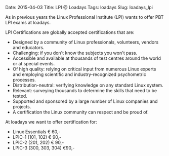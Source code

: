 Date: 2015-04-03
Title: LPI @ Loadays
Tags: loadays
Slug: loadays_lpi

As in previous years the Linux Professional Institute (LPI) wants
to offer PBT LPI exams at loadays.

LPI Certifications are globally accepted certifications that are:

- Designed by a community of Linux professionals, volunteers, vendors
  and educators.
- Challenging: if you don't know the subjects you won't pass.
- Accessible and available at thousands of test centres around the world
  or at special events.
- Of high quality: relying on critical input from numerous Linux experts
  and employing scientific and industry-recognized psychometric
  processes.
- Distribution-neutral: verifying knowledge on any standard Linux system.
- Relevant: surveying thousands to determine the skills that need to be
  tested.
- Supported and sponsored by a large number of Linux companies and
  projects.
- A certification the Linux community can respect and be proud of.

At loadays we want to offer certification for:

- Linux Essentials € 60,-
- LPIC-1  (101, 102) € 90,-
- LPIC-2  (201, 202) € 90,-
- LPIC-3  (300, 303, 304)  €90,-

